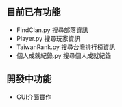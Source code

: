 ## 目前已有功能
- FindClan.py 搜尋部落資訊
- Player.py   搜尋玩家資訊
- TaiwanRank.py  搜尋台灣排行榜資訊
- 個人成就紀錄.py 搜尋個人成就紀錄

## 開發中功能
- GUI介面實作

